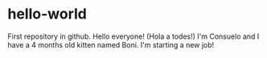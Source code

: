 # hello-world
First repository in github.
Hello everyone! (Hola a todes!)
I'm Consuelo and I have a 4 months old kitten named Boni.
I'm starting a new job!

